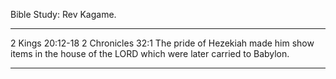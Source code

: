 
Bible Study: Rev Kagame.
***
2 Kings 20:12-18
2 Chronicles 32:1
The pride of Hezekiah made him show items in the house of the LORD which were later carried to Babylon.

***
